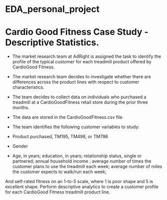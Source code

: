 # EDA_personal_project

# Cardio Good Fitness Case Study - Descriptive Statistics.

* The market research team at AdRight is assigned the task to identify the profile of the typical customer for each treadmill product offered by CardioGood Fitness. 
* The market research team decides to investigate whether there are differences across the product lines with respect to customer characteristics. 
* The team decides to collect data on individuals who purchased a treadmill at a CardioGoodFitness retail store during the prior three months. 
* The data are stored in the CardioGoodFitness.csv file.

* The team identifies the following customer variables to study: 
* Product purchased, TM195, TM498, or TM798
* Gender
* Age, in years; education, in years; relationship status, single or partnered; annual household income ; average number of times the customer plans to use the treadmill each week; average number of miles the customer expects to walk/run each week;

And self-rated fitness on an 1-to-5 scale, where 1 is poor shape and 5 is excellent shape. Perform descriptive analytics to create a customer profile for each CardioGood Fitness treadmill product line.
